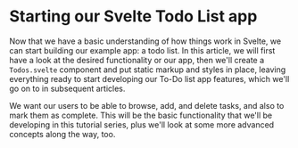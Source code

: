 # Starting our Svelte Todo List app

Now that we have a basic understanding of how things work in Svelte, we can start building our example app: a todo list. In this article, we will first have a look at the desired functionality or our app, then we'll create a `Todos.svelte` component and put static markup and styles in place, leaving everything ready to start developing our To-Do list app features, which we'll go on to in subsequent articles.

We want our users to be able to browse, add, and delete tasks, and also to mark them as complete. This will be the basic functionality that we'll be developing in this tutorial series, plus we'll look at some more advanced concepts along the way, too.